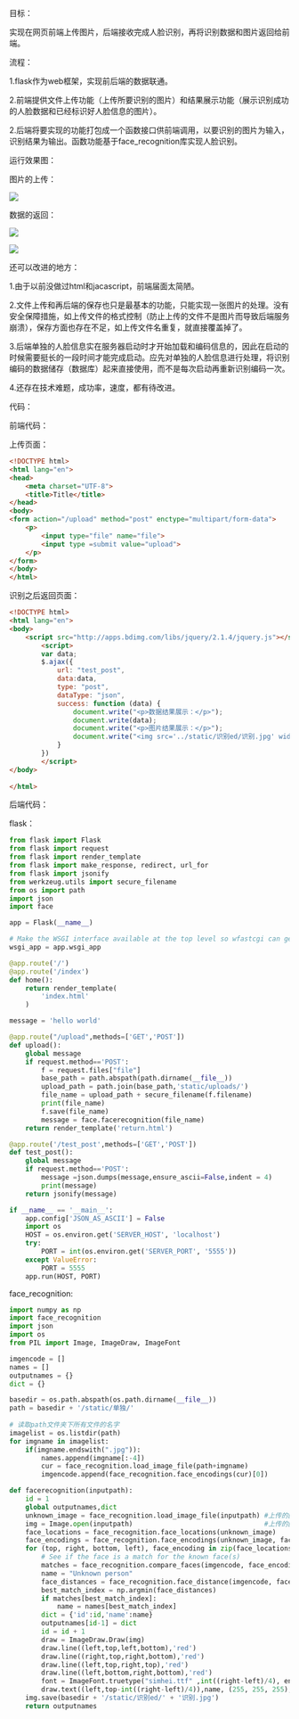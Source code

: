 目标：

实现在网页前端上传图片，后端接收完成人脸识别，再将识别数据和图片返回给前端。

流程：

1.flask作为web框架，实现前后端的数据联通。

2.前端提供文件上传功能（上传所要识别的图片）和结果展示功能（展示识别成功的人脸数据和已经标识好人脸信息的图片）。

2.后端将要实现的功能打包成一个函数接口供前端调用，以要识别的图片为输入，识别结果为输出。函数功能基于face_recognition库实现人脸识别。

运行效果图：

图片的上传：

![](https://github.com/1647790440/deeplearning/blob/master/flask-face/%E6%95%88%E6%9E%9C%E5%9B%BE/%E5%9B%BE%E7%89%87%E4%B8%8A%E4%BC%A0.png?raw=true)

数据的返回：

![](https://github.com/1647790440/deeplearning/blob/master/flask-face/%E6%95%88%E6%9E%9C%E5%9B%BE/%E5%9B%BE%E7%89%87%E8%BF%94%E5%9B%9E1.jpg?raw=true)

![](https://github.com/1647790440/deeplearning/blob/master/flask-face/%E6%95%88%E6%9E%9C%E5%9B%BE/%E5%9B%BE%E7%89%87%E8%BF%94%E5%9B%9E2.jpg?raw=true)

还可以改进的地方：

1.由于以前没做过html和jacascript，前端届面太简陋。

2.文件上传和再后端的保存也只是最基本的功能，只能实现一张图片的处理。没有安全保障措施，如上传文件的格式控制（防止上传的文件不是图片而导致后端服务崩溃），保存方面也存在不足，如上传文件名重复，就直接覆盖掉了。

3.后端单独的人脸信息实在服务器启动时才开始加载和编码信息的，因此在启动的时候需要挺长的一段时间才能完成启动。应先对单独的人脸信息进行处理，将识别编码的数据储存（数据库）起来直接使用，而不是每次启动再重新识别编码一次。

4.还存在技术难题，成功率，速度，都有待改进。

代码：

前端代码：

上传页面：

```html
<!DOCTYPE html>
<html lang="en">
<head>
    <meta charset="UTF-8">
    <title>Title</title>
</head>
<body>
<form action="/upload" method="post" enctype="multipart/form-data">
    <p>
        <input type="file" name="file">
        <input type =submit value="upload">
    </p>
</form>
</body>
</html>
```

识别之后返回页面：

```html
<!DOCTYPE html>
<html lang="en"> 
<body>
	<script src="http://apps.bdimg.com/libs/jquery/2.1.4/jquery.js"></script>
		<script>
		var data;
        $.ajax({
			url: "test_post",
			data:data,
			type: "post",
			dataType: "json",
			success: function (data) {
				document.write("<p>数据结果展示：</p>");
				document.write(data);
				document.write("<p>图片结果展示：</p>");
				document.write("<img src='../static/识别ed/识别.jpg' width='720' height='480'>");
			}
        }) 
		</script>
</body>
 
</html>
```

后端代码：

flask：

```python
from flask import Flask
from flask import request
from flask import render_template
from flask import make_response, redirect, url_for
from flask import jsonify
from werkzeug.utils import secure_filename
from os import path
import json
import face

app = Flask(__name__)

# Make the WSGI interface available at the top level so wfastcgi can get it.
wsgi_app = app.wsgi_app

@app.route('/')
@app.route('/index')
def home():
    return render_template(
        'index.html'
    )

message = 'hello world'

@app.route("/upload",methods=['GET','POST'])
def upload():
    global message
    if request.method=='POST':
        f = request.files["file"]
        base_path = path.abspath(path.dirname(__file__))
        upload_path = path.join(base_path,'static/uploads/')
        file_name = upload_path + secure_filename(f.filename)
        print(file_name)
        f.save(file_name)
        message = face.facerecognition(file_name)
    return render_template('return.html')

@app.route('/test_post',methods=['GET','POST'])
def test_post():
    global message
    if request.method=='POST':
        message =json.dumps(message,ensure_ascii=False,indent = 4)
        print(message)
    return jsonify(message)

if __name__ == '__main__':
    app.config['JSON_AS_ASCII'] = False
    import os
    HOST = os.environ.get('SERVER_HOST', 'localhost')
    try:
        PORT = int(os.environ.get('SERVER_PORT', '5555'))
    except ValueError:
        PORT = 5555
    app.run(HOST, PORT)

```

face_recognition:

```python
import numpy as np
import face_recognition
import json
import os
from PIL import Image, ImageDraw, ImageFont

imgencode = []
names = []
outputnames = {}
dict = {} 

basedir = os.path.abspath(os.path.dirname(__file__))
path = basedir + '/static/单独/'
 
# 读取path文件夹下所有文件的名字
imagelist = os.listdir(path)
for imgname in imagelist:
    if(imgname.endswith(".jpg")):
        names.append(imgname[:-4])
        cur = face_recognition.load_image_file(path+imgname)
        imgencode.append(face_recognition.face_encodings(cur)[0])

def facerecognition(inputpath):
    id = 1
    global outputnames,dict
    unknown_image = face_recognition.load_image_file(inputpath) #上传的图片的路径
    img = Image.open(inputpath)                                 #上传的图片的路径
    face_locations = face_recognition.face_locations(unknown_image)
    face_encodings = face_recognition.face_encodings(unknown_image, face_locations)
    for (top, right, bottom, left), face_encoding in zip(face_locations, face_encodings):
        # See if the face is a match for the known face(s)
        matches = face_recognition.compare_faces(imgencode, face_encoding)
        name = "Unknown person"
        face_distances = face_recognition.face_distance(imgencode, face_encoding)
        best_match_index = np.argmin(face_distances)
        if matches[best_match_index]:
            name = names[best_match_index]
        dict = {'id':id,'name':name}
        outputnames[id-1] = dict
        id = id + 1
        draw = ImageDraw.Draw(img) 
        draw.line((left,top,left,bottom),'red')
        draw.line((right,top,right,bottom),'red')
        draw.line((left,top,right,top),'red')
        draw.line((left,bottom,right,bottom),'red')
        font = ImageFont.truetype("simhei.ttf" ,int((right-left)/4), encoding="utf-8")
        draw.text((left,top-int((right-left)/4)),name, (255, 255, 255), font=font)
    img.save(basedir + '/static/识别ed/' + '识别.jpg')
    return outputnames
```



